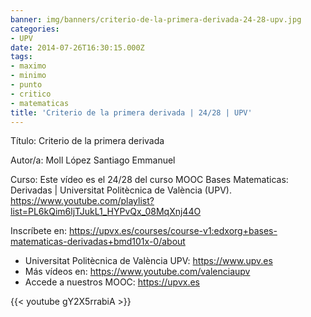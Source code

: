 ```yaml
---
banner: img/banners/criterio-de-la-primera-derivada-24-28-upv.jpg
categories:
- UPV
date: 2014-07-26T16:30:15.000Z
tags:
- maximo
- minimo
- punto
- critico
- matematicas
title: 'Criterio de la primera derivada | 24/28 | UPV'
---
```


Título: Criterio de la primera derivada

Autor/a: Moll López Santiago Emmanuel

Curso: Este vídeo es el 24/28 del curso MOOC Bases Matematicas: Derivadas | Universitat Politècnica de València (UPV). https://www.youtube.com/playlist?list=PL6kQim6ljTJukL1_HYPvQx_08MqXnj44O 

Inscríbete en: https://upvx.es/courses/course-v1:edxorg+bases-matematicas-derivadas+bmd101x-0/about


+ Universitat Politècnica de València UPV: https://www.upv.es
+ Más vídeos en: https://www.youtube.com/valenciaupv
+ Accede a nuestros MOOC: https://upvx.es

{{< youtube gY2X5rrabiA >}}
